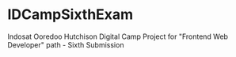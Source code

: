 # IDCampSixthExam
Indosat Ooredoo Hutchison Digital Camp Project for "Frontend Web Developer" path - Sixth Submission
